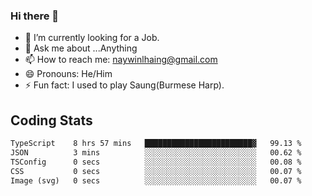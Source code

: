 ### Hi there 👋

- 🔭 I’m currently looking for a Job.
- 💬 Ask me about ...Anything
- 📫 How to reach me: naywinlhaing@gmail.com
- 😄 Pronouns: He/Him
- ⚡ Fun fact: I used to play Saung(Burmese Harp).


## Coding Stats
<!--START_SECTION:waka-->

```txt
TypeScript    8 hrs 57 mins   ████████████████████████▓   99.13 %
JSON          3 mins          ░░░░░░░░░░░░░░░░░░░░░░░░░   00.62 %
TSConfig      0 secs          ░░░░░░░░░░░░░░░░░░░░░░░░░   00.08 %
CSS           0 secs          ░░░░░░░░░░░░░░░░░░░░░░░░░   00.07 %
Image (svg)   0 secs          ░░░░░░░░░░░░░░░░░░░░░░░░░   00.07 %
```

<!--END_SECTION:waka-->
